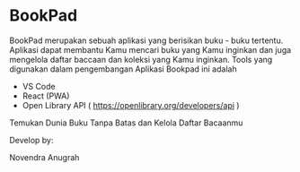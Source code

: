 # BookPad

BookPad merupakan sebuah aplikasi yang berisikan buku - buku tertentu. Aplikasi dapat membantu Kamu mencari buku yang Kamu inginkan dan juga mengelola daftar baccaan dan koleksi yang Kamu inginkan. Tools yang digunakan dalam pengembangan Aplikasi Bookpad ini adalah

- VS Code
- React (PWA)
- Open Library API ( https://openlibrary.org/developers/api )

Temukan Dunia Buku Tanpa Batas dan Kelola Daftar Bacaanmu

Develop by:

Novendra Anugrah
